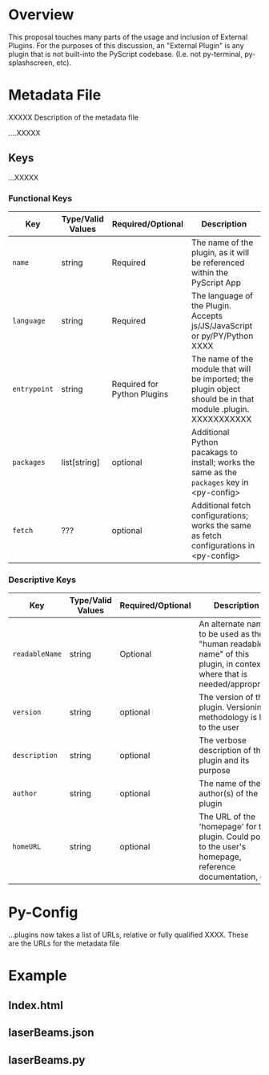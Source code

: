 # Overview

This proposal touches many parts of the usage and inclusion of External Plugins. For the purposes of this discussion, an "External Plugin" is any plugin that is not built-into the PyScript codebase. (I.e. not py-terminal, py-splashscreen, etc).

# Metadata File

XXXXX Description of the metadata file

....XXXXX

## Keys

...XXXXX

### Functional Keys

|Key|Type/Valid Values|Required/Optional|Description|
|--|--|--|--|
|`name`|string|Required|The name of the plugin, as it will be referenced within the PyScript App|
|`language`|string|Required|The language of the Plugin. Accepts js/JS/JavaScript or py/PY/Python XXXX|
|`entrypoint`|string|Required for Python Plugins|The name of the module that will be imported; the plugin object should be in that module .plugin. XXXXXXXXXXX|
|`packages`|list[string]|optional|Additional Python pacakags to install; works the same as the `packages` key in \<py-config\>
|`fetch`|???|optional|Additional fetch configurations; works the same as fetch configurations in \<py-config\>



### Descriptive Keys
|Key|Type/Valid Values|Required/Optional|Description|
|--|--|--|--|
|`readableName`|string|Optional|An alternate name to be used as the "human readable name" of this plugin, in contexts where that is needed/appropriate
|`version`|string|optional|The version of this plugin. Versioning methodology is left to the user|
|`description`|string|optional|The verbose description of the plugin and its purpose|
|`author`|string|optional|The name of the author(s) of the plugin|
|`homeURL`|string|optional|The URL of the 'homepage' for this plugin. Could point to the user's homepage, reference documentation, etc.|

# Py-Config

...plugins now takes a list of URLs, relative or fully qualified XXXX. These are the URLs for the metadata file

# Example

## Index.html

## laserBeams.json

## laserBeams.py

